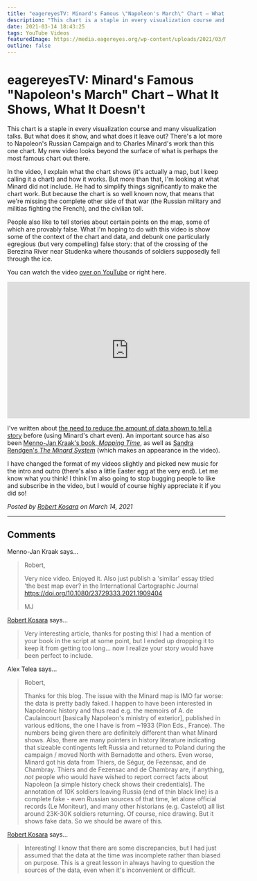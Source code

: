```yaml
---
title: "eagereyesTV: Minard's Famous \"Napoleon's March\" Chart – What It Shows, What It Doesn't"
description: "This chart is a staple in every visualization course and many visualization talks. But what does it show, and what does it leave out? There's a lot more to Napoleon's Russian Campaign and to Charles Minard's work than this one chart. My new video looks beyond the surface of what is perhaps the most famous chart out there."
date: 2021-03-14 18:43:25
tags: YouTube Videos
featuredImage: https://media.eagereyes.org/wp-content/uploads/2021/03/Minard-Thumbnail-3.jpg
outline: false
---
```


# eagereyesTV: Minard's Famous "Napoleon's March" Chart – What It Shows, What It Doesn't

This chart is a staple in every visualization course and many visualization talks. But what does it show, and what does it leave out? There's a lot more to Napoleon's Russian Campaign and to Charles Minard's work than this one chart. My new video looks beyond the surface of what is perhaps the most famous chart out there.

In the video, I explain what the chart shows (it's actually a map, but I keep calling it a chart) and how it works. But more than that, I'm looking at what Minard did not include. He had to simplify things significantly to make the chart work. But because the chart is so well known now, that means that we're missing the complete other side of that war (the Russian military and militias fighting the French), and the civilian toll.

People also like to tell stories about certain points on the map, some of which are provably false. What I'm hoping to do with this video is show some of the context of the chart and data, and debunk one particularly egregious (but very compelling) false story: that of the crossing of the Berezina River near Studenka where thousands of soldiers supposedly fell through the ice.

You can watch the video <a href="https://youtu.be/hlb1uM_SOcE">over on YouTube</a> or right here.

<iframe width="560" height="315" src="https://www.youtube.com/embed/hlb1uM_SOcE?si=7YwdwM7Ugrqh3Blj" title="YouTube video player" frameborder="0" allow="accelerometer; autoplay; clipboard-write; encrypted-media; gyroscope; picture-in-picture; web-share" allowfullscreen></iframe>
<p></p>

I've written about <a href="https://eagereyes.org/journalism/storytelling-minard-vs-nightingale" data-type="post">the need to reduce the amount of data shown to tell a story</a> before (using Minard's chart even). An important source has also been <a href="https://eagereyes.org/blog/2014/review-kraak-mapping-time" data-type="post" data-id="8241">Menno-Jan Kraak's book, <em>Mapping Time</em></a>, as well as <a href="https://sandrarendgen.wordpress.com/2018/06/20/new-book-the-minard-system-fall-2018/">Sandra Rendgen's <em>The Minard System</em></a> (which makes an appearance in the video).

I have changed the format of my videos slightly and picked new music for the intro and outro (there's also a little Easter egg at the very end). Let me know what you think! I think I'm also going to stop bugging people to like and subscribe in the video, but I would of course highly appreciate it if you did so!


_Posted by <a href="/about">Robert Kosara</a> on March 14, 2021_


<aside class="comments">

---
## Comments

Menno-Jan Kraak says…
>	Robert,
>	
>	Very nice video. Enjoyed it. Also just publish a 'similar' essay titled 'the best map ever? in the International Cartographic Journal https://doi.org/10.1080/23729333.2021.1909404
>	
>	MJ

<a href="http://eagereyes.org/about" rel="nofollow noopener" target="_blank">Robert Kosara</a> says…
>	Very interesting article, thanks for posting this! I had a mention of your book in the script at some point, but I ended up dropping it to keep it from getting too long… now I realize your story would have been perfect to include.

Alex Telea says…
>	Robert,
>	
>	Thanks for this blog. The issue with the Minard map is IMO far worse: the data is pretty badly faked. I happen to have been interested in Napoleonic history and thus read e.g. the memoirs of A. de Caulaincourt [basically Napoleon's ministry of exterior], published in various editions, the one I have is from ~1933 (Plon Eds., France). The numbers being given there are definitely different than what Minard shows. Also, there are many pointers in history literature indicating that sizeable contingents left Russia and returned to Poland during the campaign / moved North with Bernadotte and others. Even worse, Minard got his data from Thiers, de Ségur, de Fezensac, and de Chambray. Thiers and de Fezensac and de Chambray are, if anything, _not_ people who would have wished to report correct facts about Napoleon [a simple history check shows their credentials]. The annotation of 10K soldiers leaving Russia (end of thin black line) is a complete fake - even Russian sources of that time, let alone official records (Le Moniteur), and many other historians (e.g. Castelot) all list around 23K-30K soldiers returning. 
>	Of course, nice drawing. But it shows fake data. So we should be aware of this.

<a href="http://eagereyes.org/about" rel="nofollow noopener" target="_blank">Robert Kosara</a> says…
>	Interesting! I know that there are some discrepancies, but I had just assumed that the data at the time was incomplete rather than biased on purpose. This is a great lesson in always having to question the sources of the data, even when it's inconvenient or difficult.

</aside>

